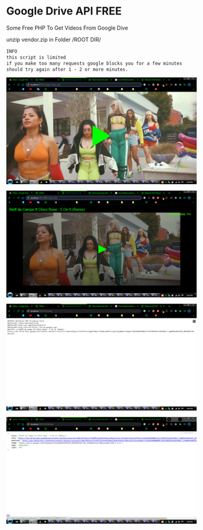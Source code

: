 # Google Drive API FREE
Some Free PHP To Get Videos From Google Dive

unzip vendor.zip in Folder /ROOT DIR/

    INFO
    this script is limited
    if you make too many requests google blocks you for a few minutes
    should try again after 1 - 2 or more minutes.

![Logo](https://raw.githubusercontent.com/SxtBox/Google_Drive_API_FREE/Albdroid/Screenshots/Clappr_Player.png?raw=true)

![Logo](https://raw.githubusercontent.com/SxtBox/Google_Drive_API_FREE/Albdroid/Screenshots/JW_Player.png?raw=true)

![Logo](https://raw.githubusercontent.com/SxtBox/Google_Drive_API_FREE/Albdroid/Screenshots/VLC.png?raw=true)

![Logo](https://raw.githubusercontent.com/SxtBox/Google_Drive_API_FREE/Albdroid/Screenshots/JSON.png?raw=true)
